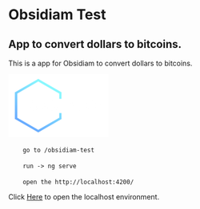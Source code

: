 # Obsidiam Test
## App to convert dollars to bitcoins.

This is a app for Obsidiam to convert dollars to bitcoins.

<img src="obsidiam-test/src/assets/img/obsidiam_logo_white.png">


        go to /obsidiam-test

        run -> ng serve

        open the http://localhost:4200/

Click [Here](http://localhost:4200/) to open the localhost environment.